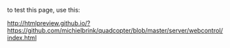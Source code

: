 to test this page, use this:

http://htmlpreview.github.io/?https://github.com/michielbrink/quadcopter/blob/master/server/webcontrol/index.html
